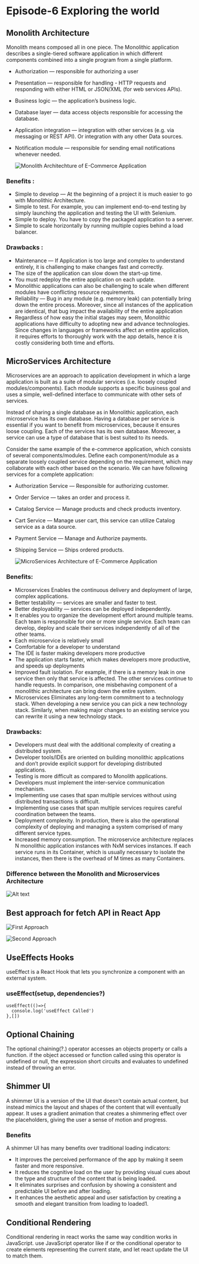 # Episode-6 Exploring the world

## Monolith Architecture

Monolith means composed all in one piece. The Monolithic application describes a single-tiered software application in which different components combined into a single program from a single platform.

- Authorization — responsible for authorizing a user
- Presentation — responsible for handling - HTTP requests and responding with either HTML or JSON/XML (for web services APIs).
- Business logic — the application’s business logic.
- Database layer — data access objects responsible for accessing the database.
- Application integration — integration with other services (e.g. via messaging or REST API). Or integration with any other Data sources.
- Notification module — responsible for sending email notifications whenever needed.

  ![Monolith Architechture of E-Commerce Application](1_TRmj8lWyzCufEGjxCONAog.webp)

### Benefits :

- Simple to develop — At the beginning of a project it is much easier to go with Monolithic Architecture.
- Simple to test. For example, you can implement end-to-end testing by simply launching the application and testing the UI with Selenium.
- Simple to deploy. You have to copy the packaged application to a server.
- Simple to scale horizontally by running multiple copies behind a load balancer.

### Drawbacks :

- Maintenance — If Application is too large and complex to understand entirely, it is challenging to make changes fast and correctly.
- The size of the application can slow down the start-up time.
- You must redeploy the entire application on each update.
- Monolithic applications can also be challenging to scale when different modules have conflicting resource requirements.
- Reliability — Bug in any module (e.g. memory leak) can potentially bring down the entire process. Moreover, since all instances of the application are identical, that bug impact the availability of the entire application
- Regardless of how easy the initial stages may seem, Monolithic applications have difficulty to adopting new and advance technologies. Since changes in languages or frameworks affect an entire application, it requires efforts to thoroughly work with the app details, hence it is costly considering both time and efforts.

## MicroServices Architecture

Microservices are an approach to application development in which a large application is built as a suite of modular services (i.e. loosely coupled modules/components). Each module supports a specific business goal and uses a simple, well-defined interface to communicate with other sets of services.

Instead of sharing a single database as in Monolithic application, each microservice has its own database. Having a database per service is essential if you want to benefit from microservices, because it ensures loose coupling. Each of the services has its own database. Moreover, a service can use a type of database that is best suited to its needs.

Consider the same example of the e-commerce application, which consists of several components/modules. Define each component/module as a separate loosely coupled service depending on the requirement, which may collaborate with each other based on the scenario. We can have following services for a complete application:

- Authorization Service — Responsible for authorizing customer.
- Order Service — takes an order and process it.
- Catalog Service — Manage products and check products inventory.
- Cart Service — Manage user cart, this service can utilize Catalog service as a data source.
- Payment Service — Manage and Authorize payments.
- Shipping Service — Ships ordered products.

  ![MicroServices Architecture of E-Commerce Application](1_3mY6LcrO3o0nkpAZkNjF0Q.webp)

### Benefits:

- Microservices Enables the continuous delivery and deployment of large, complex applications.
- Better testability — services are smaller and faster to test.
- Better deployability — services can be deployed independently.
- It enables you to organize the development effort around multiple teams. Each team is responsible for one or more single service. Each team can develop, deploy and scale their services independently of all of the other teams.
- Each microservice is relatively small
- Comfortable for a developer to understand
- The IDE is faster making developers more productive
- The application starts faster, which makes developers more productive, and speeds up deployments
- Improved fault isolation. For example, if there is a memory leak in one service then only that service is affected. The other services continue to handle requests. In comparison, one misbehaving component of a monolithic architecture can bring down the entire system.
- Microservices Eliminates any long-term commitment to a technology stack. When developing a new service you can pick a new technology stack. Similarly, when making major changes to an existing service you can rewrite it using a new technology stack.

### Drawbacks:

- Developers must deal with the additional complexity of creating a distributed system.
- Developer tools/IDEs are oriented on building monolithic applications and don’t provide explicit support for developing distributed applications.
- Testing is more difficult as compared to Monolith applications.
- Developers must implement the inter-service communication mechanism.
- Implementing use cases that span multiple services without using distributed transactions is difficult.
- Implementing use cases that span multiple services requires careful coordination between the teams.
- Deployment complexity. In production, there is also the operational complexity of deploying and managing a system comprised of many different service types.
- Increased memory consumption. The microservice architecture replaces N monolithic application instances with NxM services instances. If each service runs in its Container, which is usually necessary to isolate the instances, then there is the overhead of M times as many Containers.

### Difference between the Monolith and Microservices Architecture

![Alt text](1_Un9W-mw18NLtuQdsBNytJQ.webp)

## Best approach for fetch API in React App

![First Approach](image.png)

![Second Approach](image-1.png)

## UseEffects Hooks

useEffect is a React Hook that lets you synchronize a component with an external system.

 ### useEffect(setup, dependencies?)

```
useEffect(()=>{
  console.log('useEffect Called')
},[])
```


## Optional Chaining

The optional chaining(?.) operator accesses an objects property or calls a function. if the object accessed or function called using this operator is undefined or null, the expression short circuits and evaluates to undefined instead of throwing an error.


## Shimmer UI

A shimmer UI is a version of the UI that doesn’t contain actual content, but instead mimics the layout and shapes of the content that will eventually appear. It uses a gradient animation that creates a shimmering effect over the placeholders, giving the user a sense of motion and progress.

### Benefits 
A shimmer UI has many benefits over traditional loading indicators:
- It improves the perceived performance of the app by making it seem faster and more responsive.
- It reduces the cognitive load on the user by providing visual cues about the type and structure of the content that is being loaded.
- It eliminates surprises and confusion by showing a consistent and predictable UI before and after loading.
- It enhances the aesthetic appeal and user satisfaction by creating a smooth and elegant transition from loading to loaded1.


## Conditional Rendering
Conditional rendering in react works the same way condition works in JavaScript. use JavaScript operator like if or the conditional operator to create elements representing the current state, and let react update the UI to match them.